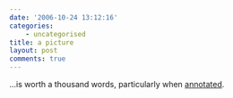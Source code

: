 ```yaml
---
date: '2006-10-24 13:12:16'
categories:
    - uncategorised
title: a picture
layout: post
comments: true
---
```

...is worth a thousand words, particularly when
[annotated](http://flickr.com/photos/70276096@N00/278341985/).
